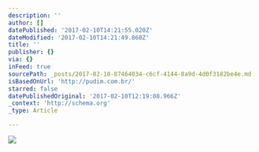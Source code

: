 ```yaml
---
description: ''
author: []
datePublished: '2017-02-10T14:21:55.020Z'
dateModified: '2017-02-10T14:21:49.860Z'
title: ''
publisher: {}
via: {}
inFeed: true
sourcePath: _posts/2017-02-10-87464034-c6cf-4144-8a9d-4d0f3182be4e.md
isBasedOnUrl: 'http://pudim.com.br/'
starred: false
datePublishedOriginal: '2017-02-10T12:19:08.966Z'
_context: 'http://schema.org'
_type: Article

---
```

![](https://the-grid-user-content.s3-us-west-2.amazonaws.com/1fc05e3d-bd91-4243-b74c-0f9d242b6357.jpg)
